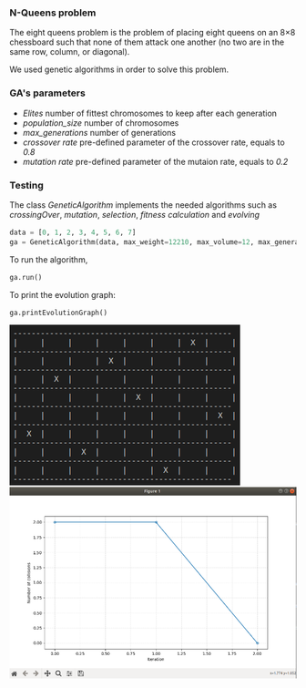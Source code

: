 ### N-Queens problem

The eight queens problem is the problem of placing eight queens on an 8×8 chessboard such that none of them attack one another (no two are in the same row, column, or diagonal).

We used genetic algorithms in order to solve this problem.


### GA's parameters

- *Elites* number of fittest chromosomes to keep after each generation
- *population_size* number of chromosomes 
- *max_generations* number of generations 
- *crossover rate* pre-defined parameter of the crossover rate, equals to *0.8*
- *mutation rate* pre-defined parameter of the mutaion rate, equals to *0.2*

### Testing
The class *GeneticAlgorithm* implements the needed algorithms such as *crossingOver*, *mutation*, *selection*, *fitness calculation* and *evolving*

```python
data = [0, 1, 2, 3, 4, 5, 6, 7]
ga = GeneticAlgorithm(data, max_weight=12210, max_volume=12, max_generations=60, population_size=200, elites=2) 
```

To run the algorithm,
```python
ga.run()
```

To print the evolution graph:
```python
ga.printEvolutionGraph()
```
![Board](scrots/board.png)
![Evolution graph](scrots/evolution.png)

